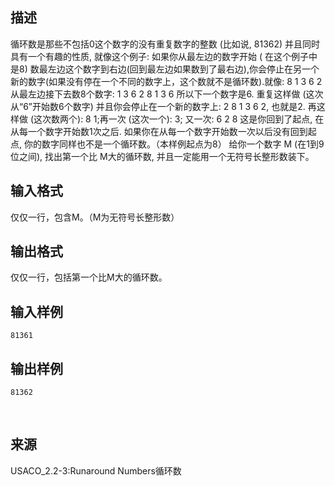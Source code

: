 ## 描述

循环数是那些不包括0这个数字的没有重复数字的整数 (比如说, 81362) 并且同时具有一个有趣的性质, 就像这个例子: 如果你从最左边的数字开始 ( 在这个例子中是8) 数最左边这个数字到右边(回到最左边如果数到了最右边),你会停止在另一个新的数字(如果没有停在一个不同的数字上，这个数就不是循环数).就像: 8 1 3 6 2 从最左边接下去数8个数字: 1 3 6 2 8 1 3 6 所以下一个数字是6. 重复这样做 (这次从“6”开始数6个数字) 并且你会停止在一个新的数字上: 2 8 1 3 6 2, 也就是2. 再这样做 (这次数两个): 8 1;再一次 (这次一个): 3; 又一次: 6 2 8 这是你回到了起点, 在从每一个数字开始数1次之后. 如果你在从每一个数字开始数一次以后没有回到起点, 你的数字同样也不是一个循环数。（本样例起点为8） 给你一个数字 M (在1到9位之间), 找出第一个比 M大的循环数, 并且一定能用一个无符号长整形数装下。 

## 输入格式

仅仅一行，包含M。（M为无符号长整形数）

## 输出格式

仅仅一行，包括第一个比M大的循环数。

## 输入样例

```plaintext
81361 
```

## 输出样例

```plaintext
81362 
```



 

## 来源

USACO_2.2-3:Runaround Numbers循环数

